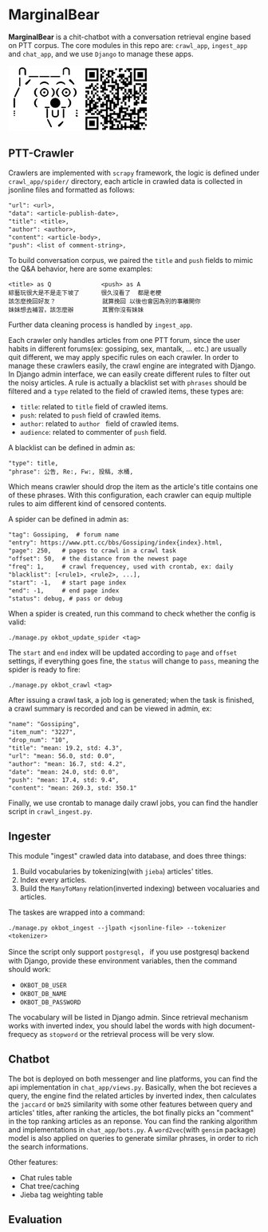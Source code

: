 MarginalBear
============

**MarginalBear** is a chit-chatbot with a conversation retrieval engine based on PTT corpus.
The core modules in this repo are: ``crawl_app``, ``ingest_app`` and ``chat_app``, and we use ``Django`` to manage these apps.

<img src="res/icon.png" width="150"><img src="res/qrcode.png" width="130">

PTT-Crawler
-----------
Crawlers are implemented with ``scrapy`` framework, the logic is defined under ``crawl_app/spider/`` directory, each article in crawled data is collected in jsonline files and formatted as follows:

    "url": <url>,
    "data": <article-publish-date>,
    "title": <title>,
    "author": <author>,
    "content": <article-body>,
    "push": <list of comment-string>,


To build conversation corpus, we paired the ``title`` and ``push`` fields to mimic the Q&A behavior, here are some examples:

    <title> as Q              <push> as A
    綜藝玩很大是不是走下坡了      很久沒看了  都是老梗
    該怎麼挽回好友？             就算挽回 以後也會因為別的事離開你
    妹妹想去補習，該怎麼辦        其實你沒有妹妹
	

Further data cleaning process is handled by ``ingest_app``.

Each crawler only handles articles from one PTT forum, since the user habits in different forums(ex: gossiping, sex, mantalk, ... etc.) are usually quit different, we may apply specific rules on each crawler. 
In order to manage these crawlers easily, the crawl engine are integrated with Django. In Django admin interface, we can easily create different rules to filter out the noisy articles. A rule is actually a blacklist set with ``phrases`` should be filtered and a ``type`` related to the field of crawled items, these types are:

- ``title``: related to ``title`` field of crawled items.
- ``push``: related to ``push`` field of crawled items.
- ``author``: related to ``author `` field of crawled items.
- ``audience``: related to commenter of ``push`` field.

A blacklist can be defined in admin as:

    "type": title,
    "phrase": 公告, Re:, Fw:, 投稿, 水桶,

Which means crawler should drop the item as the article's title contains one of these phrases. With this configuration, each crawler can equip multiple rules to aim different kind of censored contents.


A spider can be defined in admin as:

    "tag": Gossiping,  # forum name
    "entry": https://www.ptt.cc/bbs/Gossiping/index{index}.html,
    "page": 250,   # pages to crawl in a crawl task
    "offset": 50,  # the distance from the newest page
    "freq": 1,     # crawl frequencey, used with crontab, ex: daily
    "blacklist": [<rule1>, <rule2>, ...],
    "start": -1,   # start page index
    "end": -1,     # end page index
    "status": debug, # pass or debug

When a spider is created, run this command to check whether the config is valid:

    ./manage.py okbot_update_spider <tag>

The ``start`` and ``end`` index will be updated according to ``page`` and ``offset`` settings, if everything goes fine, the ``status`` will change to ``pass``, meaning the spider is ready to fire:

    ./manage.py okbot_crawl <tag>

After issuing a crawl task, a job log is generated; when the task is finished, a crawl summary is recorded and can be viewed in admin, ex:

    "name": "Gossiping",
    "item_num": "3227",
    "drop_num": "10",
    "title": "mean: 19.2, std: 4.3",
    "url": "mean: 56.0, std: 0.0",
    "author": "mean: 16.7, std: 4.2",
    "date": "mean: 24.0, std: 0.0",
    "push": "mean: 17.4, std: 9.4",
    "content": "mean: 269.3, std: 350.1"

Finally, we use crontab to manage daily crawl jobs, you can find the handler script in ``crawl_ingest.py``.


Ingester
--------
This module "ingest" crawled data into database, and does three things:

1. Build vocabularies by tokenizing(with ``jieba``) articles' titles.
2. Index every articles.
3. Build the ``ManyToMany`` relation(inverted indexing) between vocaluaries and articles.   

The taskes are wrapped into a command:

    ./manage.py okbot_ingest --jlpath <jsonline-file> --tokenizer <tokenizer>

Since the script only support ``postgresql``， if you use postgresql backend with Django, provide these environment variables, then the command should work:

- `OKBOT_DB_USER`
- `OKBOT_DB_NAME`
- `OKBOT_DB_PASSWORD`
 
The vocabulary will be listed in Django admin. 
Since retrieval mechanism works with inverted index, you should label the words with high document-frequecy as ``stopword`` or the retrieval process will be very slow.  



Chatbot
-------

The bot is deployed on both messenger and line platforms, you can find the api implementation in ``chat_app/views.py``. Basically, when the bot recieves a query, the engine find the related articles by inverted index, then calculates the ``jaccard`` or ``bm25`` similarity with some other features between query and articles' titles, after ranking the articles, the bot finally picks an "comment" in the top ranking articles as an reponse. You can find the ranking algorithm and implementations in ``chat_app/bots.py``.
A ``word2vec``(with ``gensim`` package) model is also applied on queries to generate similar phrases, in order to rich the search informations.

Other features:

- Chat rules table
- Chat tree/caching
- Jieba tag weighting table
 


Evaluation
----------

